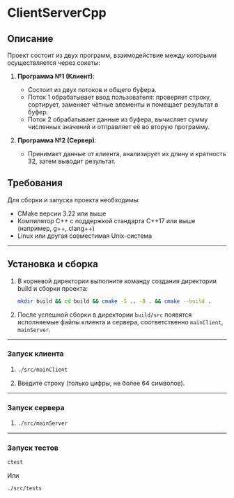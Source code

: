 # ClientServerCpp

## Описание

Проект состоит из двух программ, взаимодействие между которыми осуществляется через сокеты:

1. **Программа №1 (Клиент)**:
   - Состоит из двух потоков и общего буфера.
   - Поток 1 обрабатывает ввод пользователя: проверяет строку, сортирует, заменяет чётные элементы и помещает результат в буфер.
   - Поток 2 обрабатывает данные из буфера, вычисляет сумму численных значений и отправляет её во вторую программу.

2. **Программа №2 (Сервер)**:
   - Принимает данные от клиента, анализирует их длину и кратность 32, затем выводит результат.

## Требования

Для сборки и запуска проекта необходимы:

- CMake версии 3.22 или выше
- Компилятор C++ с поддержкой стандарта C++17 или выше (например, g++, clang++)
- Linux или другая совместимая Unix-система

---

## Установка и сборка

1. В корневой директории выполните команду создания директории build и сборки проекта:

   ```bash
   mkdir build && cd build && cmake -S .. -B . && cmake --build .
   ```

3. После успешной сборки в директории `build/src` появятся исполняемые файлы клиента и сервера, соответственно `mainClient`, `mainServer`.

---

### Запуск клиента

1. 
   ```bash
   ./src/mainClient
   ```

2. Введите строку (только цифры, не более 64 символов).

---

### Запуск сервера

1.
   ```bash
   ./src/mainServer
   ```

---

### Запуск тестов

   ```bash
   ctest
   ```
Или
   ```bash
   ./src/tests
   ```


